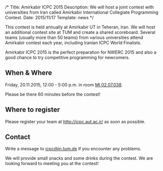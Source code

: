 /*
Title: Amirkabir ICPC 2015
Description: We will host a joint contest with universities from Iran called Amirkabir International Collegiate Programming Contest.
Date: 2015/11/17
Template: news
*/

This contest is held annually at Amirkabir UT in Teheran, Iran. We will host an additional contest site at TUM and create a shared scoreboard. Several teams (usually more than 50 teams) from various universities attend Amirkabir contest each year, including Iranian ICPC World Finalists.

Amirkabir ICPC 2015 is the perfect preparation for NWERC 2015 and also a good chance to try competitive programming for newcomers.

## When & Where
Friday, 20.11.2015, 12:00 - 5:00 p.m. in room [MI 02.07.038](https://portal.mytum.de/campus/roomfinder/roomfinder_viewmap?mapid=121&roomid=02.07.038@5607).

Please be there 60 minutes before the contest!

## Where to register
Please register your team at http://icpc.aut.ac.ir/ as soon as possible.

## Contact
Write a message to icpc@in.tum.de if you encounter any problems.

We will provide small snacks and some drinks during the contest. We are looking forward to meeting you at the contest!
